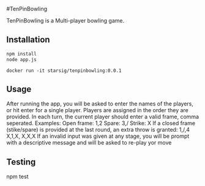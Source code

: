 #TenPinBowling

TenPinBowling is a Multi-player bowling game.

## Installation

```Bash
npm install
node app.js
```

```Docker
docker run -it starsig/tenpinbowling:0.0.1
```

## Usage

After running the app, you will be asked to enter the names of the players, or hit enter
for a single player.
Players are assigned in the order they are provided. In each turn, the current
player should enter a valid frame, comma seperated.
Examples:
Open frame: 1,2
Spare: 3,/
Strike: X
If a closed frame (stike/spare) is provided at the last round, an extra throw is granted: 1,/,4 X,1,X, X,X,X
If an invalid input was given at any stage, you will be prompt with a descriptive message and will be asked to re-play yor move


## Testing

npm test